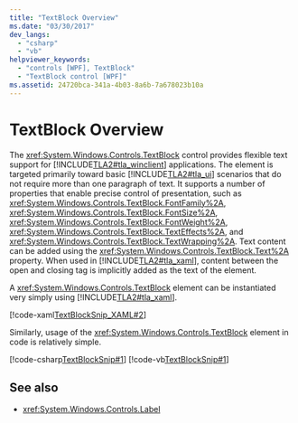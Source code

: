 ```yaml
---
title: "TextBlock Overview"
ms.date: "03/30/2017"
dev_langs: 
  - "csharp"
  - "vb"
helpviewer_keywords: 
  - "controls [WPF], TextBlock"
  - "TextBlock control [WPF]"
ms.assetid: 24720bca-341a-4b03-8a6b-7a678023b10a
---
```

# TextBlock Overview
The <xref:System.Windows.Controls.TextBlock> control provides flexible text support for [!INCLUDE[TLA2#tla_winclient](../../../includes/tla2sharptla-winclient-md.md)] applications. The element is targeted primarily toward basic [!INCLUDE[TLA2#tla_ui](../../../includes/tla2sharptla-ui-md.md)] scenarios that do not require more than one paragraph of text. It supports a number of properties that enable precise control of presentation, such as <xref:System.Windows.Controls.TextBlock.FontFamily%2A>, <xref:System.Windows.Controls.TextBlock.FontSize%2A>, <xref:System.Windows.Controls.TextBlock.FontWeight%2A>, <xref:System.Windows.Controls.TextBlock.TextEffects%2A>, and <xref:System.Windows.Controls.TextBlock.TextWrapping%2A>. Text content can be added using the <xref:System.Windows.Controls.TextBlock.Text%2A> property. When used in [!INCLUDE[TLA2#tla_xaml](../../../includes/tla2sharptla-xaml-md.md)], content between the open and closing tag is implicitly added as the text of the element.  
  
 A <xref:System.Windows.Controls.TextBlock> element can be instantiated very simply using [!INCLUDE[TLA2#tla_xaml](../../../includes/tla2sharptla-xaml-md.md)].  
  
 [!code-xaml[TextBlockSnip_XAML#2](~/samples/snippets/csharp/VS_Snippets_Wpf/TextBlockSnip_XAML/CS/default.xaml#2)]  
  
 Similarly, usage of the <xref:System.Windows.Controls.TextBlock> element in code is relatively simple.  
  
 [!code-csharp[TextBlockSnip#1](~/samples/snippets/csharp/VS_Snippets_Wpf/TextBlockSnip/CSharp/TextBlockSnips.cs#1)]
 [!code-vb[TextBlockSnip#1](~/samples/snippets/visualbasic/VS_Snippets_Wpf/TextBlockSnip/VisualBasic/TextBlockSnips.vb#1)]  
  
## See also

- <xref:System.Windows.Controls.Label>
